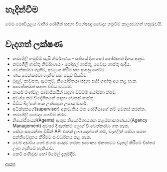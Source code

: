 # හැදින්වීම
මෙම මොඩියුලය බාහිර රෝගීන් සඳහා විශේෂඥ වෛද්‍ය හමුවීම් කාලසටහන් හසුරුවයි.

# වැදගත් ලක්ෂණ
* නම්‍යශීලී හමුවීම් සැසි නිර්මාණය - සතියේ දින හෝ තෝරාගත් දිනය අනුව.
* නම්‍යශීලී ගාස්තු නිර්මාණය - රෝහල් ගාස්තු, වෛද්‍ය ගාස්තු ආදිය.
* වෙන්කරවා ගැනීම්, අවලංගු කිරීම් සහ ආපසු ගෙවීම්.
* ණය වෙන්කරවා ගැනීම සහ පසුව පියවීම.
* මුදල්, කාඩ්පත, ඇමතුම්, නියෝජිතයා සඳහා සැසි ගාස්තු අය කළ හැක.
* සාමාජිකයින් සඳහා විවිධ වට්ටම්.
* කාර්ය මණ්ඩල සාමාජිකයින් සඳහා වට්ටම් යෝජනා ක්රම.
* අවශ්ය නම් විදේශිකයන් සඳහා වෙනස් ගාස්තු.
* විවිධ බිල්පත් අංක උත්පාදන උපාය මාර්ග.
* අධීක්ෂකගේ(supervisor) අනුමැතිය මත රෝගියාගේ නම් වෙනස් කරන්න.
* නම්‍යශීලී වෛද්‍ය ගෙවීම් ක්රම.
* නියෝජිතයන්(Agents) ඇතුළු නියෝජිතායතන කළමනාකරණයට(Agency Management) අවසර දී ඇත්නම් ලොග් වී වෙන්කරවා ගත හැක.
* සේවා සපයන්නා විසින් API එකක් ලබා දෙන්නේ නම්, චැනලින් සේවා සමඟ සන්නිවේදනය කිරීමට සංවර්ධනය කළ හැක.
* වෙබ් අඩවිය හෝ ජංගම යෙදුම හරහා සාමාන්‍ය ජනතාවට චැනල් කිරීමේ විස්තර ලබා ගැනීමේ හැකියාව.
* කෙටි පණිවුඩ හෝ ඊමේල් දැනුම්දීම්.

[ආපසු](https://github.com/hmislk/hmis/wiki/%E0%B6%B4%E0%B6%BB%E0%B7%92%E0%B7%81%E0%B7%93%E0%B6%BD%E0%B6%9A-%E0%B6%85%E0%B6%AD%E0%B7%8A%E0%B6%B4%E0%B7%9C%E0%B6%AD)